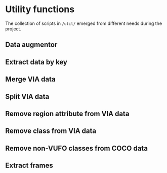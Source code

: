 # Utility functions

The collection of scripts in `/util/` emerged from different needs during the project. 

## Data augmentor



## Extract data by key



## Merge VIA data



## Split VIA data



## Remove region attribute from VIA data



## Remove class from VIA data



## Remove non-VUFO classes from COCO data



## Extract frames